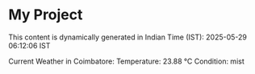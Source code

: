 # My Project

This content is dynamically generated in Indian Time (IST): 2025-05-29 06:12:06 IST


Current Weather in Coimbatore:
Temperature: 23.88 °C
Condition: mist
